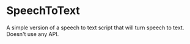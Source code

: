 # SpeechToText
A simple version of a speech to text script that will turn speech to text. Doesn't use any API.
